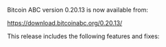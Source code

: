 Bitcoin ABC version 0.20.13 is now available from:

  <https://download.bitcoinabc.org/0.20.13/>

This release includes the following features and fixes:
